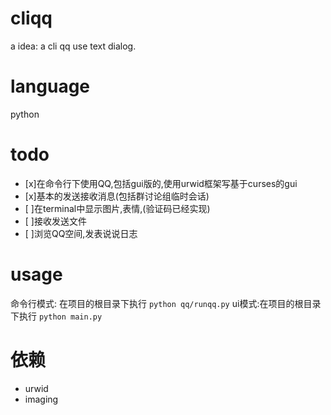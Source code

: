 cliqq
=====
a idea: a cli qq use text dialog.

language
=====
python

todo
=====
- [x]在命令行下使用QQ,包括gui版的,使用urwid框架写基于curses的gui
- [x]基本的发送接收消息(包括群讨论组临时会话)
- [ ]在terminal中显示图片,表情,(验证码已经实现)
- [ ]接收发送文件
- [ ]浏览QQ空间,发表说说日志

usage
=====
命令行模式: 在项目的根目录下执行 `python qq/runqq.py`
ui模式:在项目的根目录下执行 `python main.py`

依赖
==
- urwid
- imaging
